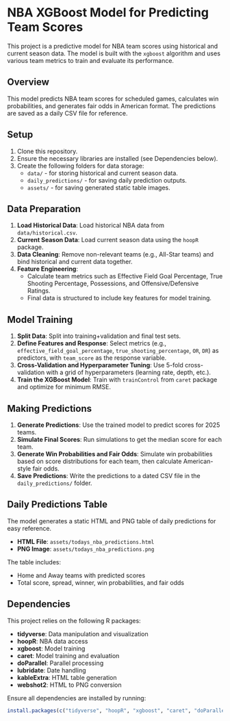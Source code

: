 # NBA XGBoost Model for Predicting Team Scores

This project is a predictive model for NBA team scores using historical and current season data. The model is built with the `xgboost` algorithm and uses various team metrics to train and evaluate its performance.

## Overview

This model predicts NBA team scores for scheduled games, calculates win probabilities, and generates fair odds in American format. The predictions are saved as a daily CSV file for reference.

## Setup

1. Clone this repository.
2. Ensure the necessary libraries are installed (see Dependencies below).
3. Create the following folders for data storage:
   - `data/` - for storing historical and current season data.
   - `daily_predictions/` - for saving daily prediction outputs.
   - `assets/` - for saving generated static table images.

## Data Preparation

1. **Load Historical Data**: Load historical NBA data from `data/historical.csv`.
2. **Current Season Data**: Load current season data using the `hoopR` package.
3. **Data Cleaning**: Remove non-relevant teams (e.g., All-Star teams) and bind historical and current data together.
4. **Feature Engineering**:
   - Calculate team metrics such as Effective Field Goal Percentage, True Shooting Percentage, Possessions, and Offensive/Defensive Ratings.
   - Final data is structured to include key features for model training.

## Model Training

1. **Split Data**: Split into training+validation and final test sets.
2. **Define Features and Response**: Select metrics (e.g., `effective_field_goal_percentage`, `true_shooting_percentage`, `OR`, `DR`) as predictors, with `team_score` as the response variable.
3. **Cross-Validation and Hyperparameter Tuning**: Use 5-fold cross-validation with a grid of hyperparameters (learning rate, depth, etc.).
4. **Train the XGBoost Model**: Train with `trainControl` from `caret` package and optimize for minimum RMSE.

## Making Predictions

1. **Generate Predictions**: Use the trained model to predict scores for 2025 teams.
2. **Simulate Final Scores**: Run simulations to get the median score for each team.
3. **Generate Win Probabilities and Fair Odds**: Simulate win probabilities based on score distributions for each team, then calculate American-style fair odds.
4. **Save Predictions**: Write the predictions to a dated CSV file in the `daily_predictions/` folder.

## Daily Predictions Table

The model generates a static HTML and PNG table of daily predictions for easy reference. 
- **HTML File**: `assets/todays_nba_predictions.html`
- **PNG Image**: `assets/todays_nba_predictions.png`

The table includes:
- Home and Away teams with predicted scores
- Total score, spread, winner, win probabilities, and fair odds

## Dependencies

This project relies on the following R packages:
- **tidyverse**: Data manipulation and visualization
- **hoopR**: NBA data access
- **xgboost**: Model training
- **caret**: Model training and evaluation
- **doParallel**: Parallel processing
- **lubridate**: Date handling
- **kableExtra**: HTML table generation
- **webshot2**: HTML to PNG conversion

Ensure all dependencies are installed by running:
```R
install.packages(c("tidyverse", "hoopR", "xgboost", "caret", "doParallel", "lubridate", "kableExtra", "webshot2"))
